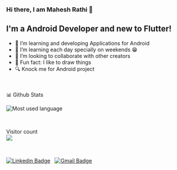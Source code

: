 ### Hi there, I am Mahesh Rathi 👋

## I'm a Android Developer and new to Flutter!

- 🔭 I’m learning and developing Applications for Android
- 🌱 I’m learning each day specially on weekends 😁
- 👯 I’m looking to collaborate with other creators
- 🎃 Fun fact: I like to draw things
- 🔍 Knock me for Android project

<br/>

 📊 Github Stats 

![Most used language](https://github-readme-stats.vercel.app/api?username=heshrathi)

<br/>

<p> 
  Visitor count<br>
  <img src="https://profile-counter.glitch.me/heshrathi/count.svg" />
</p>

<br/>

[![Linkedin Badge](https://img.shields.io/badge/-MaheshRathi-blue?style=flat-square&logo=Linkedin&logoColor=white&link=https://www.linkedin.com/in/mahesh-rathi/)](https://www.linkedin.com/in/mahesh-rathi/) &nbsp;
[![Gmail Badge](https://img.shields.io/badge/-rmaheshrathi115@gmail.com-c14438?style=flat-square&logo=Gmail&logoColor=white&link=mailto:rmaheshrathi115@gmail.com)](mailto:rmaheshrathi115@gmail.com)
